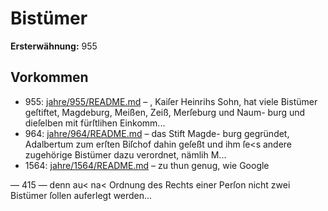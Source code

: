 # Bistümer

**Ersterwähnung:** 955

## Vorkommen
- 955: [jahre/955/README.md](../jahre/955/README.md) – , Kaiſer Heinrihs Sohn, hat viele Bistümer
geſtiftet, Magdeburg, Meißen, Zeiß, Merſeburg und Naum-
burg und dieſelben mit fürſtlihen Einkomm...
- 964: [jahre/964/README.md](../jahre/964/README.md) – das Stift Magde-
burg gegründet, Adalbertum zum erſten Biſchof dahin
geſeßt und ihm ſe<s andere zugehörige Bistümer dazu
verordnet, nämlih M...
- 1564: [jahre/1564/README.md](../jahre/1564/README.md) – zu thun genug, wie
Google


— 415 —
denn au< na< Ordnung des Rechts einer Perſon nicht
zwei Bistümer ſollen auferlegt werden...
